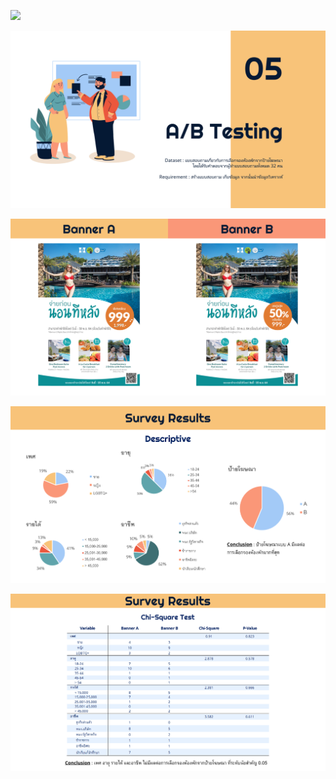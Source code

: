 ![](images/github-small.PNG)

![This is an image](Images/05-1.PNG)

![This is an image](Images/05-2.PNG)

![This is an image](Images/05-3.PNG)

![This is an image](Images/05-4.PNG)
